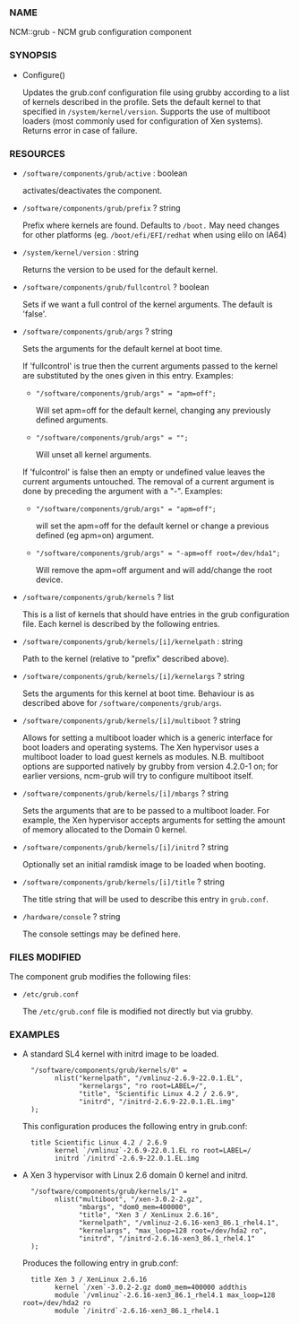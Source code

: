 ### NAME

NCM::grub - NCM grub configuration component

### SYNOPSIS

- Configure()

    Updates the grub.conf configuration file using grubby according to a
    list of kernels described in the profile. Sets the default kernel to
    that specified in `/system/kernel/version`. Supports the use of multiboot
    loaders (most commonly used for configuration of Xen systems). Returns
    error in case of failure.

### RESOURCES

- `/software/components/grub/active` : boolean

    activates/deactivates the component.

- `/software/components/grub/prefix` ? string

    Prefix where kernels are found. Defaults to `/boot.` May need changes
    for other platforms (eg. `/boot/efi/EFI/redhat` when using elilo on IA64)

- `/system/kernel/version` : string

    Returns the version to be used for the default kernel.

- `/software/components/grub/fullcontrol` ? boolean

    Sets if we want a full control of the kernel arguments. The default
    is 'false'.

- `/software/components/grub/args` ? string

    Sets the arguments for the default kernel at boot time.

    If 'fullcontrol' is true then the current arguments passed to the
    kernel are substituted by the ones given in this entry. Examples:

    - `"/software/components/grub/args" = "apm=off";`

        Will set apm=off for the default kernel, changing any previously defined arguments.

    - `"/software/components/grub/args" = "";`

        Will unset all kernel arguments.

    If 'fulcontrol' is false then an empty or undefined value leaves the
    current arguments untouched. The removal of a current argument is done
    by preceding the argument with a "-". Examples:

    - `"/software/components/grub/args" = "apm=off";`

        will set the apm=off for the default kernel or change a previous defined (eg apm=on) argument.

    - `"/software/components/grub/args" = "-apm=off root=/dev/hda1";`

        Will remove the apm=off argument and will add/change the root device.

- `/software/components/grub/kernels` ? list

    This is a list of kernels that should have entries in the grub
    configuration file. Each kernel is described by the following entries.

- `/software/components/grub/kernels/[i]/kernelpath` : string

    Path to the kernel (relative to "prefix" described above).

- `/software/components/grub/kernels/[i]/kernelargs` ? string

    Sets the arguments for this kernel at boot time. Behaviour is as
    described above for `/software/components/grub/args`.

- `/software/components/grub/kernels/[i]/multiboot` ? string

    Allows for setting a multiboot loader which is a generic interface
    for boot loaders and operating systems. The Xen hypervisor uses a
    multiboot loader to load guest kernels as modules. N.B. multiboot
    options are supported natively by grubby from version 4.2.0-1 on;
    for earlier versions, ncm-grub will try to configure multiboot
    itself.

- `/software/components/grub/kernels/[i]/mbargs` ? string

    Sets the arguments that are to be passed to a multiboot loader.
    For example, the Xen hypervisor accepts arguments for setting the
    amount of memory allocated to the Domain 0 kernel.

- `/software/components/grub/kernels/[i]/initrd` ? string

    Optionally set an initial ramdisk image to be loaded when booting.

- `/software/components/grub/kernels/[i]/title` ? string

    The title string that will be used to describe this entry in `grub.conf`.

- `/hardware/console` ? string

    The console settings may be defined here.

### FILES MODIFIED

The component grub modifies the following files:

- `/etc/grub.conf`

    The `/etc/grub.conf` file is modified not directly but via grubby.

### EXAMPLES

- A standard SL4 kernel with initrd image to be loaded.

        "/software/components/grub/kernels/0" =
              nlist("kernelpath", "/vmlinuz-2.6.9-22.0.1.EL",
                    "kernelargs", "ro root=LABEL=/",
                    "title", "Scientific Linux 4.2 / 2.6.9",
                    "initrd", "/initrd-2.6.9-22.0.1.EL.img"
        );

    This configuration produces the following entry in grub.conf:

        title Scientific Linux 4.2 / 2.6.9
              kernel `/vmlinuz`-2.6.9-22.0.1.EL ro root=LABEL=/
              initrd `/initrd`-2.6.9-22.0.1.EL.img

- A Xen 3 hypervisor with Linux 2.6 domain 0 kernel and initrd.

        "/software/components/grub/kernels/1" =
              nlist("multiboot", "/xen-3.0.2-2.gz",
                    "mbargs", "dom0_mem=400000",
                    "title", "Xen 3 / XenLinux 2.6.16",
                    "kernelpath", "/vmlinuz-2.6.16-xen3_86.1_rhel4.1",
                    "kernelargs", "max_loop=128 root=/dev/hda2 ro",
                    "initrd", "/initrd-2.6.16-xen3_86.1_rhel4.1"
        );

    Produces the following entry in grub.conf:

        title Xen 3 / XenLinux 2.6.16
              kernel `/xen`-3.0.2-2.gz dom0_mem=400000 addthis
              module `/vmlinuz`-2.6.16-xen3_86.1_rhel4.1 max_loop=128 root=/dev/hda2 ro
              module `/initrd`-2.6.16-xen3_86.1_rhel4.1
